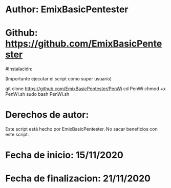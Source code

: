 # Author: EmixBasicPentester
# Github: https://github.com/EmixBasicPentester

#Instalación:

(Importante ejecutar el script como super usuario)

git clone https://github.com/EmixBasicPentester/PenWi
cd PenWi
chmod +x PenWi.sh
sudo bash PenWi.sh

# Derechos de autor:

Este script está hecho por EmixBasicPentester.
No sacar beneficios con este script.

# Fecha de inicio: 15/11/2020
# Fecha de finalizacion: 21/11/2020
